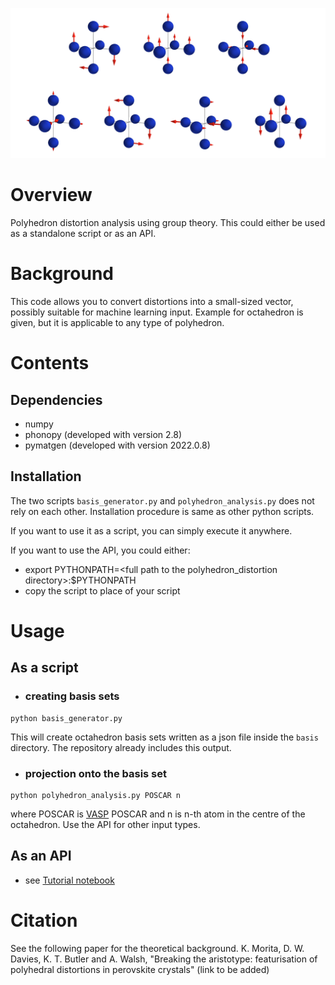 ![image](image_distortion.png)

# Overview
Polyhedron distortion analysis using group theory.
This could either be used as a standalone script or as an API.

# Background
This code allows you to convert distortions into a small-sized vector, possibly suitable for machine learning input.
Example for octahedron is given, but it is applicable to any type of polyhedron.

# Contents
## Dependencies
- numpy
- phonopy (developed with version 2.8)
- pymatgen (developed with version 2022.0.8)

## Installation
The two scripts `basis_generator.py` and `polyhedron_analysis.py` does not rely on each other.
Installation procedure is same as other python scripts.

If you want to use it as a script, you can simply execute it anywhere.

If you want to use the API, you could either:
- export PYTHONPATH=\<full path to the polyhedron_distortion directory\>:$PYTHONPATH
- copy the script to place of your script

# Usage
## As a script
- ### creating basis sets
```
python basis_generator.py
```
This will create octahedron basis sets written as a json file inside the `basis` directory.
The repository already includes this output.
- ### projection onto the basis set
```
python polyhedron_analysis.py POSCAR n
```
where POSCAR is [VASP](https://www.vasp.at/) POSCAR and n is n-th atom in the centre of the octahedron.
Use the API for other input types.

## As an API
- see [Tutorial notebook](https://github.com/KazMorita/polyhedron_distortion/Tutorial1_API.ipynb)

# Citation
See the following paper for the theoretical background.
K. Morita, D. W. Davies, K. T. Butler and A. Walsh, "Breaking the aristotype: featurisation of polyhedral distortions in perovskite crystals" (link to be added)

